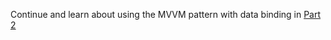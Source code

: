 Continue and learn about using the MVVM pattern with data binding in [Part 2](../Part%202%20-%20MVVM/README.md)

